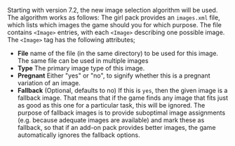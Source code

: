 Starting with version 7.2, the new image selection algorithm will be used.
The algorithm works as follows: The girl pack provides an `images.xml` file, which
lists which images the game should you for which purpose. The file contains `<Image>` entries,
with each `<Image>` describing one possible image. The `<Image>` tag has the following attributes;
* **File** name of the file (in the same directory) to be used for this image. The same file can be used
in multiple images
* **Type** The primary image type of this image. 
* **Pregnant** Either "yes" or "no", to signify whether this is a pregnant variation of an image.
* **Fallback** (Optional, defaults to no) If this is `yes`, then the given image is a fallback image. That means
that if the game finds any image that fits just as good as this one for a particular task, this will be ignored.
The purpose of fallback images is to provide suboptimal image assignments (e.g. because adequate images are available)
and mark these as fallback, so that if an add-on pack provides better images, the game automatically ignores the 
fallback options.

